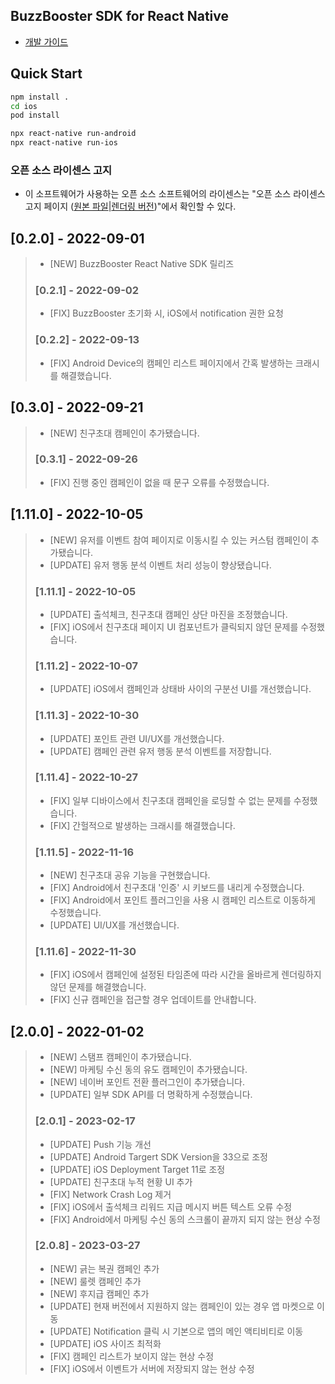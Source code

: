 ## BuzzBooster SDK for React Native

* [개발 가이드](https://buzzvil.atlassian.net/wiki/spaces/BDG/pages/2953019933/BuzzBooster+React+Native+SDK)

## Quick Start
```sh
npm install .
cd ios
pod install

npx react-native run-android
npx react-native run-ios
```

### 오픈 소스 라이센스 고지
- 이 소프트웨어가 사용하는 오픈 소스 소프트웨어의 라이센스는 "오픈 소스 라이센스 고지 페이지 ([원본 파일](docs/3rd_party_licenses.html)|[렌더링 버전](https://htmlpreview.github.io/?https://github.com/Buzzvil/buzzscreen-sdk-publisher/blob/master/docs/3rd_party_licenses.html))"에서 확인할 수 있다.

## [0.2.0] - 2022-09-01
> * [NEW] BuzzBooster React Native SDK 릴리즈
> ### [0.2.1] - 2022-09-02
> * [FIX] BuzzBooster 초기화 시, iOS에서 notification 권한 요청
> ### [0.2.2] - 2022-09-13
> * [FIX] Android Device의 캠페인 리스트 페이지에서 간혹 발생하는 크래시를 해결했습니다.
## [0.3.0] - 2022-09-21
> * [NEW] 친구초대 캠페인이 추가됐습니다.
> ### [0.3.1] - 2022-09-26
> * [FIX] 진행 중인 캠페인이 없을 때 문구 오류를 수정했습니다.
## [1.11.0] - 2022-10-05
> * [NEW] 유저를 이벤트 참여 페이지로 이동시킬 수 있는 커스텀 캠페인이 추가됐습니다.
> * [UPDATE] 유저 행동 분석 이벤트 처리 성능이 향상됐습니다.
> ### [1.11.1] - 2022-10-05
> * [UPDATE] 출석체크, 친구초대 캠페인 상단 마진을 조정했습니다.
> * [FIX] iOS에서 친구초대 페이지 UI 컴포넌트가 클릭되지 않던 문제를 수정했습니다.
> ### [1.11.2] - 2022-10-07
> * [UPDATE] iOS에서 캠페인과 상태바 사이의 구분선 UI를 개선했습니다.
> ### [1.11.3] - 2022-10-30
> * [UPDATE] 포인트 관련 UI/UX를 개선했습니다.
> * [UPDATE] 캠페인 관련 유저 행동 분석 이벤트를 저장합니다.
> ### [1.11.4] - 2022-10-27
> * [FIX] 일부 디바이스에서 친구초대 캠페인을 로딩할 수 없는 문제를 수정했습니다.
> * [FIX] 간헐적으로 발생하는 크래시를 해결했습니다.
> ### [1.11.5] - 2022-11-16
> * [NEW] 친구초대 공유 기능을 구현했습니다.
> * [FIX] Android에서 친구초대 '인증' 시 키보드를 내리게 수정했습니다.
> * [FIX] Android에서 포인트 플러그인을 사용 시 캠페인 리스트로 이동하게 수정했습니다.
> * [UPDATE] UI/UX를 개선했습니다.
> ### [1.11.6] - 2022-11-30
> * [FIX] iOS에서 캠페인에 설정된 타임존에 따라 시간을 올바르게 렌더링하지 않던 문제를 해결했습니다.
> * [FIX] 신규 캠페인을 접근할 경우 업데이트를 안내합니다.
## [2.0.0] - 2022-01-02
> * [NEW] 스탬프 캠페인이 추가됐습니다.
> * [NEW] 마케팅 수신 동의 유도 캠페인이 추가됐습니다.
> * [NEW] 네이버 포인트 전환 플러그인이 추가됐습니다.
> * [UPDATE] 일부 SDK API를 더 명확하게 수정했습니다.
> ### [2.0.1] - 2023-02-17
> * [UPDATE] Push 기능 개선
> * [UPDATE] Android Targert SDK Version을 33으로 조정
> * [UPDATE] iOS Deployment Target 11로 조정
> * [UPDATE] 친구초대 누적 현황 UI 추가
> * [FIX] Network Crash Log 제거
> * [FIX] iOS에서 출석체크 리워드 지급 메시지 버튼 텍스트 오류 수정
> * [FIX] Android에서 마케팅 수신 동의 스크롤이 끝까지 되지 않는 현상 수정
> ### [2.0.8] - 2023-03-27
> * [NEW] 긁는 복권 캠페인 추가
> * [NEW] 룰렛 캠페인 추가
> * [NEW] 후지급 캠페인 추가
> * [UPDATE] 현재 버전에서 지원하지 않는 캠페인이 있는 경우 앱 마켓으로 이동
> * [UPDATE] Notification 클릭 시 기본으로 앱의 메인 액티비티로 이동
> * [UPDATE] iOS 사이즈 최적화
> * [FIX] 캠페인 리스트가 보이지 않는 현상 수정
> * [FIX] iOS에서 이벤트가 서버에 저장되지 않는 현상 수정